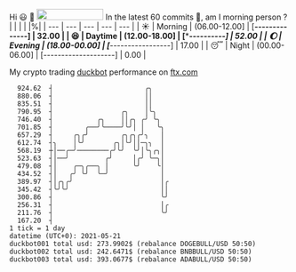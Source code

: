 Hi :smiley: :wave: <img src="https://jojoee.jojoee.com/api/utcnow" width="120" height="20">
In the latest 60 commits :bug:, am I morning person ? 
| | | | |%|
| --- | --- | --- | --- | --- |
| :sunny: | Morning | (06.00-12.00] | [******--------------] | 32.00 |
| :satisfied: | Daytime | (12.00-18.00] | [**********----------] | 52.00 |
| :moon: | Evening | (18.00-00.00] | [***-----------------] | 17.00 |
| :sleeping: | Night | (00.00-06.00] | [--------------------] | 0.00 |

My crypto trading [duckbot](https://github.com/jojoee/duckbot) performance on [ftx.com](https://ftx.com/#a=13144711)
```
  924.62  ┤                       ╭╮
  880.06  ┤                       ││
  835.51  ┤                       ││
  790.95  ┤                 ╭╮    │╰╮
  746.40  ┤           ╭╮    ││╭╮ ╭╯ ╰╮
  701.85  ┤        ╭──╯╰────╯╰╯│ │   ╰╮
  657.29  ┤     ╭╮╭╯        ╭╮╭╮╭╯╮   │
  612.74  ┤╮    │╰╯       ╭╮│╰╯││─╮╮  │
  568.19  ┼│──╭─╯────────╭╯╰╯  ╰╯│╰╮╭╮│
  523.63  ┤│──╯         ╭╯     │╭╯ ╰─╮│
  479.08  ┤│    ╭─╮╭──╮ │      ╰╯    ╰│
  434.52  ┤│   ╭╯ ╰╯  ╰─╯             │
  389.97  ┤│╭╮╭╯                      │╭
  345.42  ┤╰╯╰╯                       ││
  300.86  ┤                           ╰╯
  256.31  ┤                           │╭
  211.76  ┤                           ╰╯
  167.20  ┤
1 tick = 1 day
datetime (UTC+0): 2021-05-21
duckbot001 total usd: 273.9902$ (rebalance DOGEBULL/USD 50:50)
duckbot002 total usd: 242.6471$ (rebalance BNBBULL/USD 50:50)
duckbot003 total usd: 393.0677$ (rebalance ADABULL/USD 50:50)
```

